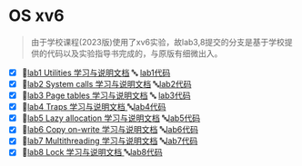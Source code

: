 # OS xv6

> 由于学校课程(2023版)使用了xv6实验，故lab3,8提交的分支是基于学校提供的代码以及实验指导书完成的，与原版有细微出入。

- [x] :page_facing_up:[lab1 Utilities 学习与说明文档](./doc/lab1.md)   :abc: [lab1代码](https://github.com/maochiyu1111/OS-xv6/commit/bae8c2b38e33da154e606098fcddcc5cccc38b0f)
- [x] :page_facing_up:[lab2 System calls 学习与说明文档](./doc/lab2.md)  :abc:[lab2代码](https://github.com/maochiyu1111/OS-xv6/commit/7d083aca8d8dff6e1dd1793a759224f5c280be44)
- [x] :page_facing_up:[lab3 Page tables 学习与说明文档](./doc/lab3.md) :abc: [lab3代码](https://github.com/maochiyu1111/OS-xv6/commit/0175041758c560dbe4d35142b9ec43231b09c8b4)
- [x] :page_facing_up:[lab4 Traps 学习与说明文档 ](./doc/lab4.md)  :abc:[lab4代码](https://github.com/maochiyu1111/OS-xv6/commit/e4e94ed349e9610b5da821b522c5286066cc0036)
- [x] :page_facing_up:[lab5 Lazy allocation 学习与说明文档](./doc/lab5.md)  :abc:[lab5代码](https://github.com/maochiyu1111/OS-xv6/commit/8fb0914e16f254068004a77b8bb03623be616b73)
- [x] :page_facing_up:[lab6 Copy on-write 学习与说明文档](./doc/lab6.md)  :abc:[lab6代码](https://github.com/maochiyu1111/OS-xv6/commit/b958766b4365a99396d2256e5e24372f763c7cea)
- [x] :page_facing_up:[lab7 Multithreading 学习与说明文档](./doc/lab7.md)  :abc:[lab7代码](https://github.com/maochiyu1111/OS-xv6/commit/37950023c63585303a68c844917216512dd9cff8)
- [x] :page_facing_up:[lab8 Lock 学习与说明文档 ](./doc/lab8.md)  :abc:[lab8代码](https://github.com/maochiyu1111/OS-xv6/commit/ab051f94359aa7587b069f92453a02e8218aadbe)